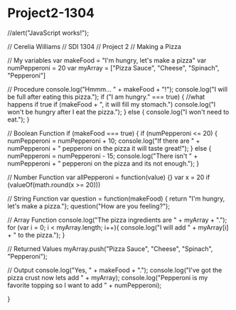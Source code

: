 Project2-1304
=============

//alert("JavaScript works!");

// Cerelia Williams
// SDI 1304
// Project 2
// Making a Pizza


// My variables
var makeFood = "I'm hungry, let's make a pizza"
var numPepperoni = 20
var myArray = ["Pizza Sauce", "Cheese", "Spinach", "Pepperoni"]

// Procedure
console.log("Hmmm... " + makeFood + "!");
console.log("I will be full after eating this pizza.");
if ("I am hungry." === true) {
	//what happens if true
	if (makeFood +  ", it will fill my stomach.")
		console.log("I won't be hungry after I eat the pizza.");
	} else {
		console.log("I won't need to eat.");
	}

// Boolean Function
if (makeFood === true) {
	if (numPepperoni <= 20) {
		numPepperoni = numPepperoni + 10;
		console.log("If there are " + numPepperoni + " pepperoni on the pizza it will taste great!");
	} else {
		numPepperoni = numPepperoni - 15;
		console.log("There isn't " + numPepperoni + " pepperoni on the pizza and its not enough.");
	}

// Number Function
var allPepperoni = function(value) {}
var x = 20
	if (valueOf(math.round(x >= 20)))


// String Function
var question = function(makeFood) { return "I'm hungry, let's make a pizza."};
	question("How are you feeling?");
	

// Array Function
console.log("The pizza ingredients are  " + myArray + ".");
for (var i = 0; i < myArray.length; i++){
	console.log("I will add " + myArray[i] + " to the pizza.");
}

// Returned Values
myArray.push("Pizza Sauce", "Cheese", "Spinach", "Pepperoni");


// Output
console.log("Yes, " + makeFood + ".");
console.log("I've got the pizza crust now lets add " + myArray);
console.log("Pepperoni is my favorite topping so I want to add " + numPepperoni);



 

}

